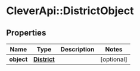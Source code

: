 # CleverApi::DistrictObject

## Properties
Name | Type | Description | Notes
------------ | ------------- | ------------- | -------------
**object** | [**District**](District.md) |  | [optional] 

